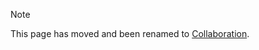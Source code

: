 > [!NOTE]
> This page has moved and been renamed to [Collaboration](/guides/collaboration?id=development-profiles-guide).
